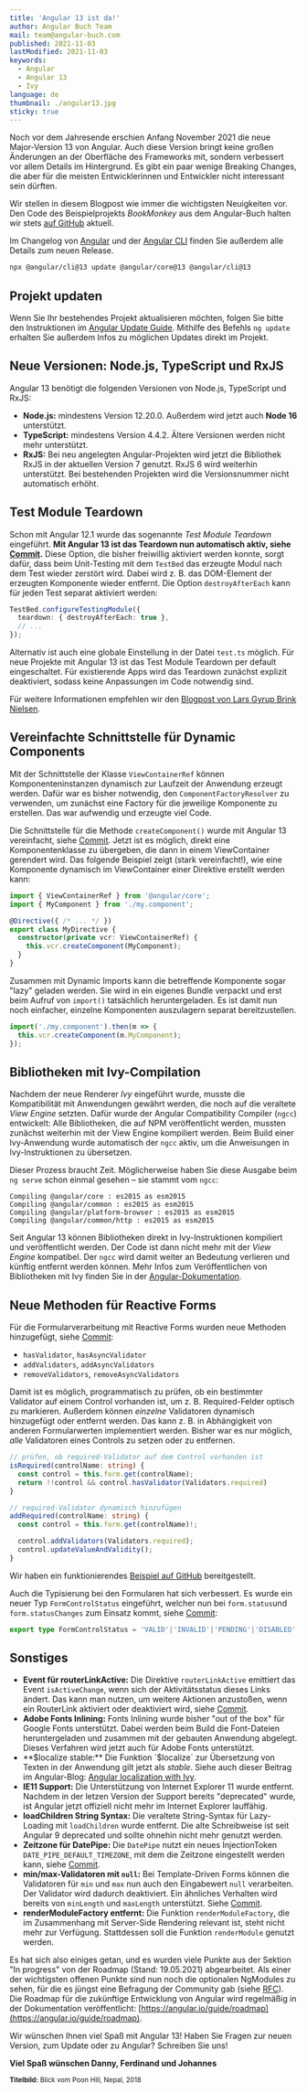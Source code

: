 ```yaml
---
title: 'Angular 13 ist da!'
author: Angular Buch Team
mail: team@angular-buch.com
published: 2021-11-03
lastModified: 2021-11-03
keywords:
  - Angular
  - Angular 13
  - Ivy
language: de
thumbnail: ./angular13.jpg
sticky: true
---
```


Noch vor dem Jahresende erschien Anfang November 2021 die neue Major-Version 13 von Angular.
Auch diese Version bringt keine großen Änderungen an der Oberfläche des Frameworks mit, sondern verbessert vor allem Details im Hintergrund. Es gibt ein paar wenige Breaking Changes, die aber für die meisten Entwicklerinnen und Entwickler nicht interessant sein dürften.

Wir stellen in diesem Blogpost wie immer die wichtigsten Neuigkeiten vor.
Den Code des Beispielprojekts *BookMonkey* aus dem Angular-Buch halten wir stets [auf GitHub](https://github.com/angular-buch/book-monkey4) aktuell.

<!-- Die offizielle Mitteilung zum neuen Release finden Sie im englischsprachigen [Angular-Blog](https://blog.angular.io). -->
Im Changelog von [Angular](https://github.com/angular/angular/blob/master/CHANGELOG.md) und der [Angular CLI](https://github.com/angular/angular-cli/blob/master/CHANGELOG.md) finden Sie außerdem alle Details zum neuen Release.

```bash
npx @angular/cli@13 update @angular/core@13 @angular/cli@13
```

## Projekt updaten

Wenn Sie Ihr bestehendes Projekt aktualisieren möchten, folgen Sie bitte den Instruktionen im [Angular Update Guide](https://update.angular.io).
Mithilfe des Befehls `ng update` erhalten Sie außerdem Infos zu möglichen Updates direkt im Projekt.


## Neue Versionen: Node.js, TypeScript und RxJS

Angular 13 benötigt die folgenden Versionen von Node.js, TypeScript und RxJS:

* **Node.js:** mindestens Version 12.20.0. Außerdem wird jetzt auch **Node 16** unterstützt.
* **TypeScript:** mindestens Version 4.4.2. Ältere Versionen werden nicht mehr unterstützt.
* **RxJS:** Bei neu angelegten Angular-Projekten wird jetzt die Bibliothek RxJS in der aktuellen Version 7 genutzt. RxJS 6 wird weiterhin unterstützt. Bei bestehenden Projekten wird die Versionsnummer nicht automatisch erhöht.


## Test Module Teardown

Schon mit Angular 12.1 wurde das sogenannte *Test Module Teardown* eingeführt. **Mit Angular 13 ist das Teardown nun automatisch aktiv, siehe [Commit](https://github.com/angular/angular/commit/94ba59bc9db81ae04f20e8147b5133a0d3d45510).**
Diese Option, die bisher freiwillig aktiviert werden konnte, sorgt dafür, dass beim Unit-Testing mit dem `TestBed` das erzeugte Modul nach dem Test wieder zerstört wird. Dabei wird z. B. das DOM-Element der erzeugten Komponente wieder entfernt.
Die Option `destroyAfterEach` kann für jeden Test separat aktiviert werden:

```ts
TestBed.configureTestingModule({
  teardown: { destroyAfterEach: true },
  // ...
});
```

Alternativ ist auch eine globale Einstellung in der Datei `test.ts` möglich.
Für neue Projekte mit Angular 13 ist das Test Module Teardown per default eingeschaltet.
Für existierende Apps wird das Teardown zunächst explizit deaktiviert, sodass keine Anpassungen im Code notwendig sind.

Für weitere Informationen empfehlen wir den [Blogpost von Lars Gyrup Brink Nielsen](https://dev.to/this-is-angular/improving-angular-tests-by-enabling-angular-testing-module-teardown-38kh).



## Vereinfachte Schnittstelle für Dynamic Components

Mit der Schnittstelle der Klasse `ViewContainerRef` können Komponenteninstanzen dynamisch zur Laufzeit der Anwendung erzeugt werden.
Dafür war es bisher notwendig, den `ComponentFactoryResolver` zu verwenden, um zunächst eine Factory für die jeweilige Komponente zu erstellen. Das war aufwendig und erzeugte viel Code.

Die Schnittstelle für die Methode `createComponent()` wurde mit Angular 13 vereinfacht, siehe [Commit](https://github.com/angular/angular/commit/7dccbdd27be13eb7287f535f482b1de2c13fca74).
Jetzt ist es möglich, direkt eine Komponentenklasse zu übergeben, die dann in einem ViewContainer gerendert wird.
Das folgende Beispiel zeigt (stark vereinfacht!), wie eine Komponente dynamisch im ViewContainer einer Direktive erstellt werden kann:

```ts
import { ViewContainerRef } from '@angular/core';
import { MyComponent } from './my.component';

@Directive({ /* ... */ })
export class MyDirective {
  constructor(private vcr: ViewContainerRef) {
    this.vcr.createComponent(MyComponent);
  }
}
```

Zusammen mit Dynamic Imports kann die betreffende Komponente sogar "lazy" geladen werden.
Sie wird in ein eigenes Bundle verpackt und erst beim Aufruf von `import()` tatsächlich heruntergeladen.
Es ist damit nun noch einfacher, einzelne Komponenten auszulagern separat bereitzustellen.

```ts
import('./my.component').then(m => {
  this.vcr.createComponent(m.MyComponent);
});
```

## Bibliotheken mit Ivy-Compilation

Nachdem der neue Renderer *Ivy* eingeführt wurde, musste die Kompatibilität mit Anwendungen gewährt werden, die noch auf die veraltete *View Engine* setzten.
Dafür wurde der Angular Compatibility Compiler (`ngcc`) entwickelt: Alle Bibliotheken, die auf NPM veröffentlicht werden, mussten zunächst weiterhin mit der View Engine kompiliert werden. Beim Build einer Ivy-Anwendung wurde automatisch der `ngcc` aktiv, um die Anweisungen in Ivy-Instruktionen zu übersetzen.

Dieser Prozess braucht Zeit.
Möglicherweise haben Sie diese Ausgabe beim `ng serve` schon einmal gesehen – sie stammt vom `ngcc`:

```
Compiling @angular/core : es2015 as esm2015
Compiling @angular/common : es2015 as esm2015
Compiling @angular/platform-browser : es2015 as esm2015
Compiling @angular/common/http : es2015 as esm2015
```

Seit Angular 13 können Bibliotheken direkt in Ivy-Instruktionen kompiliert und veröffentlicht werden.
Der Code ist dann nicht mehr mit der *View Engine* kompatibel.
Der `ngcc` wird damit weiter an Bedeutung verlieren und künftig entfernt werden können.
Mehr Infos zum Veröffentlichen von Bibliotheken mit Ivy finden Sie in der [Angular-Dokumentation](https://angular.io/guide/creating-libraries#building-libraries-with-ivy).


## Neue Methoden für Reactive Forms

Für die Formularverarbeitung mit Reactive Forms wurden neue Methoden hinzugefügt, siehe [Commit](https://github.com/angular/angular/commit/1d9d02696eadbee2c2f719e432efca22f1e494e9):

* `hasValidator`, `hasAsyncValidator`
* `addValidators`, `addAsyncValidators`
* `removeValidators`, `removeAsyncValidators`

Damit ist es möglich, programmatisch zu prüfen, ob ein bestimmter Validator auf einem Control vorhanden ist, um z. B. Required-Felder optisch zu markieren.
Außerdem können *einzelne* Validatoren dynamisch hinzugefügt oder entfernt werden. Das kann z. B. in Abhängigkeit von anderen Formularwerten implementiert werden. Bisher war es nur möglich, *alle* Validatoren eines Controls zu setzen oder zu entfernen.

```ts
// prüfen, ob required-Validator auf dem Control vorhanden ist
isRequired(controlName: string) {
  const control = this.form.get(controlName);
  return !!control && control.hasValidator(Validators.required)
}

// required-Validator dynamisch hinzufügen
addRequired(controlName: string) {
  const control = this.form.get(controlName)!;

  control.addValidators(Validators.required);
  control.updateValueAndValidity();
}
```

Wir haben ein funktionierendes [Beispiel auf GitHub](https://github.com/angular-buch/playground-ng13-validators/blob/main/src/app/app.component.ts) bereitgestellt.



Auch die Typisierung bei den Formularen hat sich verbessert. Es wurde ein neuer Typ `FormControlStatus` eingeführt, welcher nun bei `form.status`und `form.statusChanges` zum Einsatz kommt, siehe [Commit](https://github.com/angular/angular/commit/e49fc96ed33c26434a14b80487dd912d8c76cace):
   
```ts
export type FormControlStatus = 'VALID'|'INVALID'|'PENDING'|'DISABLED';
```


## Sonstiges

* **Event für routerLinkActive:** Die Direktive `routerLinkActive` emittiert das Event `isActiveChange`, wenn sich der Aktivitätsstatus dieses Links ändert. Das kann man nutzen, um weitere Aktionen anzustoßen, wenn ein RouterLink aktiviert oder deaktiviert wird, siehe [Commit](https://github.com/angular/angular/commit/faf9f5a3bc444bb6cbf75916c8022f60e0742bca).
* **Adobe Fonts Inlining:** Fonts Inlining wurde bisher "out of the box" für Google Fonts unterstützt. Dabei werden beim Build die Font-Dateien heruntergeladen und zusammen mit der gebauten Anwendung abgelegt. Dieses Verfahren wird jetzt auch für Adobe Fonts unterstützt.
* **$localize stable:** Die Funktion `$localize` zur Übersetzung von Texten in der Anwendung gilt jetzt als *stable*. Siehe auch dieser Beitrag im Angular-Blog: [Angular localization with Ivy](https://blog.angular.io/angular-localization-with-ivy-4d8becefb6aa).
* **IE11 Support:** Die Unterstützung von Internet Explorer 11 wurde entfernt. Nachdem in der letzen Version der Support bereits "deprecated" wurde, ist Angular jetzt offiziell nicht mehr im Internet Explorer lauffähig.
* **loadChildren String Syntax:** Die veraltete String-Syntax für Lazy-Loading mit `loadChildren` wurde entfernt. Die alte Schreibweise ist seit Angular 9 deprecated und sollte ohnehin nicht mehr genutzt werden. 
* **Zeitzone für DatePipe:** Die `DatePipe` nutzt ein neues InjectionToken `DATE_PIPE_DEFAULT_TIMEZONE`, mit dem die Zeitzone eingestellt werden kann, siehe [Commit](https://github.com/angular/angular/commit/adf4481211ac0a2eabf560f42ef5193ca550ec98).
* **min/max-Validatoren mit `null`:** Bei Template-Driven Forms können die Validatoren für `min` und `max` nun auch den Eingabewert `null` verarbeiten. Der Validator wird dadurch deaktiviert. Ein ähnliches Verhalten wird bereits von `minLength` und `maxLength` unterstützt. Siehe [Commit](https://github.com/angular/angular/commit/d9d8f950e90567c79b43eb156b81810a9f3d5c93).
* **renderModuleFactory entfernt:** Die Funktion `renderModuleFactory`, die im Zusammenhang mit Server-Side Rendering relevant ist, steht nicht mehr zur Verfügung. Stattdessen soll die Funktion `renderModule` genutzt werden.


Es hat sich also einiges getan, und es wurden viele Punkte aus der Sektion "In progress" von der Roadmap (Stand: 19.05.2021) abgearbeitet. Als einer der wichtigsten offenen Punkte sind nun noch die optionalen NgModules zu sehen, für die es jüngst eine Befragung der Community gab (siehe [RFC](https://github.com/angular/angular/discussions/43784)). 
Die Roadmap für die zukünftige Entwicklung von Angular wird regelmäßig in der Dokumentation veröffentlicht: [https://angular.io/guide/roadmap](https://angular.io/guide/roadmap).

Wir wünschen Ihnen viel Spaß mit Angular 13!
Haben Sie Fragen zur neuen Version, zum Update oder zu Angular? Schreiben Sie uns!

**Viel Spaß wünschen
Danny, Ferdinand und Johannes**

<small>**Titelbild:** Blick vom Poon Hill, Nepal, 2018</small>

